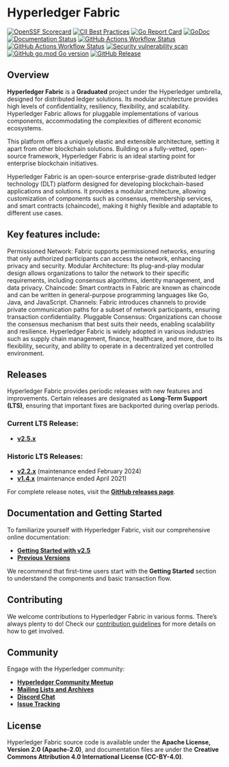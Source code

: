 # Hyperledger Fabric

[![OpenSSF Scorecard](https://api.scorecard.dev/projects/github.com/hyperledger/fabric/badge)](https://scorecard.dev/viewer/?uri=github.com/hyperledger/fabric)
[![CII Best Practices](https://bestpractices.coreinfrastructure.org/projects/955/badge)](https://bestpractices.coreinfrastructure.org/projects/955)
[![Go Report Card](https://goreportcard.com/badge/github.com/hyperledger/fabric)](https://goreportcard.com/report/github.com/hyperledger/fabric)
[![GoDoc](https://godoc.org/github.com/hyperledger/fabric?status.svg)](https://godoc.org/github.com/hyperledger/fabric)
[![Documentation Status](https://readthedocs.org/projects/hyperledger-fabric/badge/?version=latest)](http://hyperledger-fabric.readthedocs.io/en/latest)
[![GitHub Actions Workflow Status](https://img.shields.io/github/actions/workflow/status/hyperledger/fabric/verify-build.yml?branch=main&label=build%20-%20main)](https://github.com/hyperledger/fabric/actions/workflows/verify-build.yml)
[![GitHub Actions Workflow Status](https://img.shields.io/github/actions/workflow/status/hyperledger/fabric/verify-build.yml?branch=release-2.5&label=build%20-%20release-2.5)](https://github.com/hyperledger/fabric/actions/workflows/verify-build.yml)
[![Security vulnerability scan](https://github.com/hyperledger/fabric/actions/workflows/vulnerability-scan.yml/badge.svg?branch=main)](https://github.com/hyperledger/fabric/actions/workflows/vulnerability-scan.yml)
[![GitHub go.mod Go version](https://img.shields.io/github/go-mod/go-version/hyperledger/fabric)](https://github.com/hyperledger/fabric/blob/main/go.mod)
[![GitHub Release](https://img.shields.io/github/v/release/hyperledger/fabric)](https://github.com/hyperledger/fabric/releases)

## Overview

**Hyperledger Fabric** is a **Graduated** project under the Hyperledger umbrella, designed for distributed ledger solutions. Its modular architecture provides high levels of confidentiality, resiliency, flexibility, and scalability. Hyperledger Fabric allows for pluggable implementations of various components, accommodating the complexities of different economic ecosystems.

This platform offers a uniquely elastic and extensible architecture, setting it apart from other blockchain solutions. Building on a fully-vetted, open-source framework, Hyperledger Fabric is an ideal starting point for enterprise blockchain initiatives.

Hyperledger Fabric is an open-source enterprise-grade distributed ledger technology (DLT) platform designed for developing blockchain-based applications and solutions. It provides a modular architecture, allowing customization of components such as consensus, membership services, and smart contracts (chaincode), making it highly flexible and adaptable to different use cases.

## Key features include:

Permissioned Network: Fabric supports permissioned networks, ensuring that only authorized participants can access the network, enhancing privacy and security.
Modular Architecture: Its plug-and-play modular design allows organizations to tailor the network to their specific requirements, including consensus algorithms, identity management, and data privacy.
Chaincode: Smart contracts in Fabric are known as chaincode and can be written in general-purpose programming languages like Go, Java, and JavaScript.
Channels: Fabric introduces channels to provide private communication paths for a subset of network participants, ensuring transaction confidentiality.
Pluggable Consensus: Organizations can choose the consensus mechanism that best suits their needs, enabling scalability and resilience.
Hyperledger Fabric is widely adopted in various industries such as supply chain management, finance, healthcare, and more, due to its flexibility, security, and ability to operate in a decentralized yet controlled environment.

## Releases

Hyperledger Fabric provides periodic releases with new features and improvements. Certain releases are designated as **Long-Term Support (LTS)**, ensuring that important fixes are backported during overlap periods.

### Current LTS Release:
- **[v2.5.x](https://hyperledger-fabric.readthedocs.io/en/release-2.5/whatsnew.html)**

### Historic LTS Releases:
- **[v2.2.x](https://hyperledger-fabric.readthedocs.io/en/release-2.2/whatsnew.html)** (maintenance ended February 2024)
- **[v1.4.x](https://hyperledger-fabric.readthedocs.io/en/release-1.4/whatsnew.html)** (maintenance ended April 2021)

For complete release notes, visit the **[GitHub releases page](https://github.com/hyperledger/fabric/releases)**.

## Documentation and Getting Started

To familiarize yourself with Hyperledger Fabric, visit our comprehensive online documentation:
- **[Getting Started with v2.5](http://hyperledger-fabric.readthedocs.io/en/release-2.5/)**
- **[Previous Versions](http://hyperledger-fabric.readthedocs.io/en/release-2.4/)**

We recommend that first-time users start with the **Getting Started** section to understand the components and basic transaction flow.

## Contributing

We welcome contributions to Hyperledger Fabric in various forms. There’s always plenty to do! Check our [contribution guidelines](http://hyperledger-fabric.readthedocs.io/en/latest/CONTRIBUTING.html) for more details on how to get involved.

## Community

Engage with the Hyperledger community:
- **[Hyperledger Community Meetup](https://www.meetup.com/pro/hyperledger/)**
- **[Mailing Lists and Archives](http://lists.hyperledger.org/)**
- **[Discord Chat](https://discord.com/invite/hyperledger)**
- **[Issue Tracking](https://github.com/hyperledger/fabric/issues)**

## License

Hyperledger Fabric source code is available under the **Apache License, Version 2.0 (Apache-2.0)**, and documentation files are under the **Creative Commons Attribution 4.0 International License (CC-BY-4.0)**.
